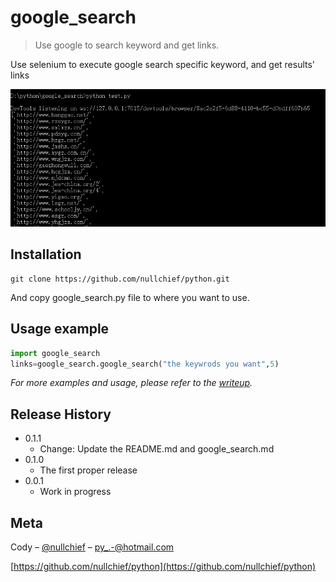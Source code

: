 # google_search
> Use google to search keyword and get links.

Use selenium to execute google search specific keyword, and get results' links

![](https://github.com/nullchief/python/blob/master/google_search/header.PNG)

## Installation

```
git clone https://github.com/nullchief/python.git
```
And copy google_search.py file to where you want to use.


## Usage example

```python
import google_search
links=google_search.google_search("the keywrods you want",5)
```
_For more examples and usage, please refer to the [writeup][writeup]._


## Release History
* 0.1.1
	* Change: Update the README.md and google_search.md
* 0.1.0
    * The first proper release
* 0.0.1
    * Work in progress

## Meta

Cody – [@nullchief](https://twitter.com/nullchief) – py_.-@hotmail.com

[https://github.com/nullchief/python](https://github.com/nullchief/python)


[writeup]: https://github.com/nullchief/python/blob/master/google_search/google_search.md
